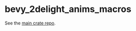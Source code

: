 # bevy_2delight_anims_macros

See the [main crate repo](https://github.com/dream-lake-games/bevy_2delight_anims).
